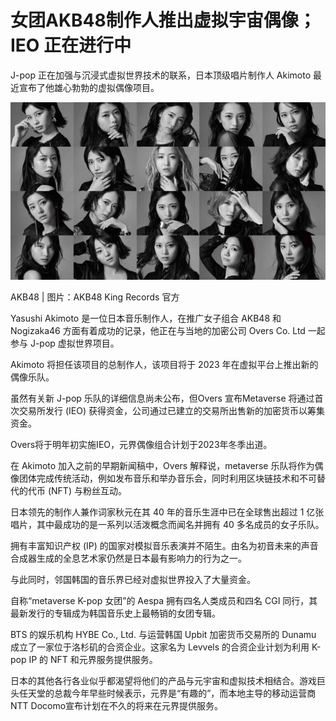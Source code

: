 # 女团AKB48制作人推出虚拟宇宙偶像；IEO 正在进行中


J-pop 正在加强与沉浸式虚拟世界技术的联系，日本顶级唱片制作人 Akimoto 最近宣布了他雄心勃勃的虚拟偶像项目。

![AKB48 宣传图片 |  女团AKB48制作人推出虚拟宇宙偶像； IEO 工作中 |  AKB48、秋元泰、J-pop metaverse](39.jpeg)

AKB48 | 图片：AKB48 King Records 官方

Yasushi Akimoto 是一位日本音乐制作人，在推广女子组合 AKB48 和 Nogizaka46 方面有着成功的记录，他正在与当地的加密公司 Overs Co. Ltd 一起参与 J-pop 虚拟世界项目。

Akimoto 将担任该项目的总制作人，该项目将于 2023 年在虚拟平台上推出新的偶像乐队。

虽然有关新 J-pop 乐队的详细信息尚未公布，但Overs 宣布Metaverse 将通过首次交易所发行 (IEO) 获得资金，公司通过已建立的交易所出售新的加密货币以筹集资金。 

Overs将于明年初实施IEO，元界偶像组合计划于2023年冬季出道。

在 Akimoto 加入之前的早期新闻稿中，Overs 解释说，metaverse 乐队将作为偶像团体完成传统活动，例如发布音乐和举办音乐会，同时利用区块链技术和不可替代的代币 (NFT) 与粉丝互动。

日本领先的制作人兼作词家秋元在其 40 年的音乐生涯中已在全球售出超过 1 亿张唱片，其中最成功的是一系列以活泼概念而闻名并拥有 40 多名成员的女子乐队。

拥有丰富知识产权 (IP) 的国家对模拟音乐表演并不陌生。由名为初音未来的声音合成器生成的全息艺术家仍然是日本最有影响力的行为之一。

与此同时，邻国韩国的音乐界已经对虚拟世界投入了大量资金。 

自称“metaverse K-pop 女团”的 Aespa 拥有四名人类成员和四名 CGI 同行，其最新发行的专辑成为韩国音乐史上最畅销的女团专辑。 

BTS 的娱乐机构 HYBE Co., Ltd. 与运营韩国 Upbit 加密货币交易所的 Dunamu 成立了一家位于洛杉矶的合资企业。这家名为 Levvels 的合资企业计划为利用 K-pop IP 的 NFT 和元界服务提供服务。

日本的其他各行各业似乎都渴望将他们的产品与元宇宙和虚拟技术相结合。游戏巨头任天堂的总裁今年早些时候表示，元界是“有趣的”，而本地主导的移动运营商NTT Docomo宣布计划在不久的将来在元界提供服务。
